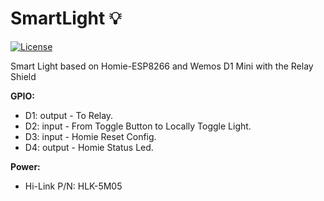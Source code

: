 # SmartLight :bulb:
[![License](https://img.shields.io/badge/license-MIT%20License-blue.svg)](http://doge.mit-license.org)

Smart Light based on Homie-ESP8266 and Wemos D1 Mini with the Relay Shield

**GPIO:**
* D1: output - To Relay.
* D2: input - From Toggle Button to Locally Toggle Light.
* D3: input - Homie Reset Config.
* D4: output - Homie Status Led.

**Power:** 
* Hi-Link P/N: HLK-5M05
